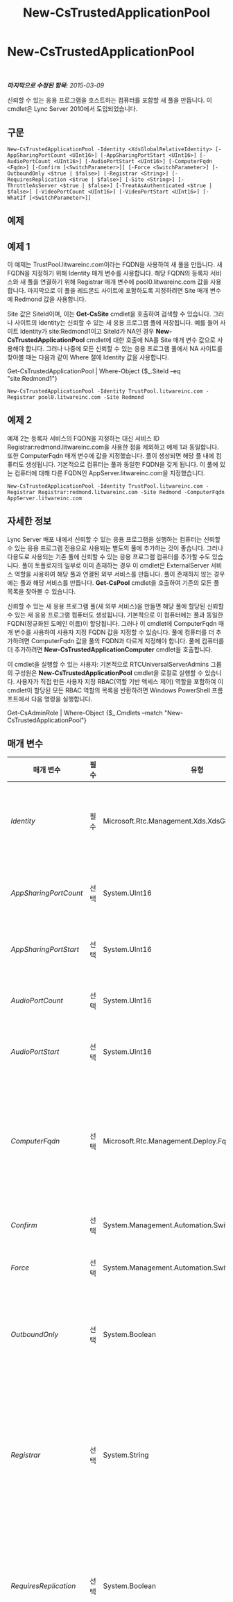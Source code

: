 ﻿---
title: New-CsTrustedApplicationPool
TOCTitle: New-CsTrustedApplicationPool
ms:assetid: 30117225-d82b-494b-8bc2-da5d539bdd6b
ms:mtpsurl: https://technet.microsoft.com/ko-kr/library/Gg425804(v=OCS.15)
ms:contentKeyID: 49303201
ms.date: 08/10/2015
mtps_version: v=OCS.15
ms.translationtype: HT
---

# New-CsTrustedApplicationPool

 

_**마지막으로 수정된 항목:** 2015-03-09_

신뢰할 수 있는 응용 프로그램을 호스트하는 컴퓨터를 포함할 새 풀을 만듭니다. 이 cmdlet은 Lync Server 2010에서 도입되었습니다.

## 구문

    New-CsTrustedApplicationPool -Identity <XdsGlobalRelativeIdentity> [-AppSharingPortCount <UInt16>] [-AppSharingPortStart <UInt16>] [-AudioPortCount <UInt16>] [-AudioPortStart <UInt16>] [-ComputerFqdn <Fqdn>] [-Confirm [<SwitchParameter>]] [-Force <SwitchParameter>] [-OutboundOnly <$true | $false>] [-Registrar <String>] [-RequiresReplication <$true | $false>] [-Site <String>] [-ThrottleAsServer <$true | $false>] [-TreatAsAuthenticated <$true | $false>] [-VideoPortCount <UInt16>] [-VideoPortStart <UInt16>] [-WhatIf [<SwitchParameter>]]

## 예제

## 예제 1

이 예제는 TrustPool.litwareinc.com이라는 FQDN을 사용하여 새 풀을 만듭니다. 새 FQDN을 지정하기 위해 Identity 매개 변수를 사용합니다. 해당 FQDN의 등록자 서비스와 새 풀을 연결하기 위해 Registrar 매개 변수에 pool0.litwareinc.com 값을 사용합니다. 마지막으로 이 풀을 레드몬드 사이트에 포함하도록 지정하려면 Site 매개 변수에 Redmond 값을 사용합니다.

Site 값은 SiteId이며, 이는 **Get-CsSite** cmdlet을 호출하여 검색할 수 있습니다. 그러나 사이트의 Identity는 신뢰할 수 있는 새 응용 프로그램 풀에 저장됩니다. 예를 들어 사이트 Identity가 site:Redmond1이고 SiteId가 NA인 경우 **New-CsTrustedApplicationPool** cmdlet에 대한 호출에 NA를 Site 매개 변수 값으로 사용해야 합니다. 그러나 나중에 모든 신뢰할 수 있는 응용 프로그램 풀에서 NA 사이트를 찾아볼 때는 다음과 같이 Where 절에 Identity 값을 사용합니다.

Get-CsTrustedApplicationPool | Where-Object {$\_.SiteId –eq "site:Redmond1"}

    New-CsTrustedApplicationPool -Identity TrustPool.litwareinc.com -Registrar pool0.litwareinc.com -Site Redmond

## 예제 2

예제 2는 등록자 서비스의 FQDN을 지정하는 대신 서비스 ID Registrar:redmond.litwareinc.com을 사용한 점을 제외하고 예제 1과 동일합니다. 또한 ComputerFqdn 매개 변수에 값을 지정했습니다. 풀이 생성되면 해당 풀 내에 컴퓨터도 생성됩니다. 기본적으로 컴퓨터는 풀과 동일한 FQDN을 갖게 됩니다. 이 풀에 있는 컴퓨터에 대해 다른 FQDN인 AppServer.litwareinc.com을 지정했습니다.

    New-CsTrustedApplicationPool -Identity TrustPool.litwareinc.com -Registrar Registrar:redmond.litwareinc.com -Site Redmond -ComputerFqdn AppServer.litwareinc.com

## 자세한 정보

Lync Server 배포 내에서 신뢰할 수 있는 응용 프로그램을 실행하는 컴퓨터는 신뢰할 수 있는 응용 프로그램 전용으로 사용되는 별도의 풀에 추가하는 것이 좋습니다. 그러나 다용도로 사용되는 기존 풀에 신뢰할 수 있는 응용 프로그램 컴퓨터를 추가할 수도 있습니다. 풀이 토폴로지의 일부로 이미 존재하는 경우 이 cmdlet은 ExternalServer 서비스 역할을 사용하여 해당 풀과 연결된 외부 서비스를 만듭니다. 풀이 존재하지 않는 경우에는 풀과 해당 서비스를 만듭니다. **Get-CsPool** cmdlet을 호출하여 기존의 모든 풀 목록을 찾아볼 수 있습니다.

신뢰할 수 있는 새 응용 프로그램 풀(새 외부 서비스)을 만들면 해당 풀에 할당된 신뢰할 수 있는 새 응용 프로그램 컴퓨터도 생성됩니다. 기본적으로 이 컴퓨터에는 풀과 동일한 FQDN(정규화된 도메인 이름)이 할당됩니다. 그러나 이 cmdlet에 ComputerFqdn 매개 변수를 사용하여 사용자 지정 FQDN 값을 지정할 수 있습니다. 풀에 컴퓨터를 더 추가하려면 ComputerFqdn 값을 풀의 FQDN과 다르게 지정해야 합니다. 풀에 컴퓨터를 더 추가하려면 **New-CsTrustedApplicationComputer** cmdlet을 호출합니다.

이 cmdlet을 실행할 수 있는 사용자: 기본적으로 RTCUniversalServerAdmins 그룹의 구성원은 **New-CsTrustedApplicationPool** cmdlet을 로컬로 실행할 수 있습니다. 사용자가 직접 만든 사용자 지정 RBAC(역할 기반 액세스 제어) 역할을 포함하여 이 cmdlet이 할당된 모든 RBAC 역할의 목록을 반환하려면 Windows PowerShell 프롬프트에서 다음 명령을 실행합니다.

Get-CsAdminRole | Where-Object {$\_.Cmdlets –match "New-CsTrustedApplicationPool"}

## 매개 변수


<table>
<colgroup>
<col style="width: 25%" />
<col style="width: 25%" />
<col style="width: 25%" />
<col style="width: 25%" />
</colgroup>
<thead>
<tr class="header">
<th>매개 변수</th>
<th>필수</th>
<th>유형</th>
<th>설명</th>
</tr>
</thead>
<tbody>
<tr class="odd">
<td><p><em>Identity</em></p></td>
<td><p>필수</p></td>
<td><p>Microsoft.Rtc.Management.Xds.XdsGlobalRelativeIdentity</p></td>
<td><p>새 풀의 FQDN입니다. 풀을 만들 때 Identity 값은 풀의 FQDN이지만 실제로 새 풀의 Identity로 저장되는 값은 자동으로 생성된 풀의 서비스 ID입니다. 여기에 입력한 ID는 PoolFqdn으로 저장됩니다.</p></td>
</tr>
<tr class="even">
<td><p><em>AppSharingPortCount</em></p></td>
<td><p>선택</p></td>
<td><p>System.UInt16</p></td>
<td><p>응용 프로그램 공유 연결의 포트 범위에서 사용할 수 있는 포트의 개수입니다.</p>
<p>기본값: 0</p></td>
</tr>
<tr class="odd">
<td><p><em>AppSharingPortStart</em></p></td>
<td><p>선택</p></td>
<td><p>System.UInt16</p></td>
<td><p>응용 프로그램 공유 연결에 사용할 수 있는 포트 범위에서 첫 번째 포트의 번호입니다.</p></td>
</tr>
<tr class="even">
<td><p><em>AudioPortCount</em></p></td>
<td><p>선택</p></td>
<td><p>System.UInt16</p></td>
<td><p>오디오 연결의 포트 범위에서 사용할 수 있는 포트의 개수입니다.</p>
<p>기본값: 0</p></td>
</tr>
<tr class="odd">
<td><p><em>AudioPortStart</em></p></td>
<td><p>선택</p></td>
<td><p>System.UInt16</p></td>
<td><p>오디오 연결에 사용할 수 있는 포트 범위에서 첫 번째 포트의 번호입니다.</p></td>
</tr>
<tr class="even">
<td><p><em>ComputerFqdn</em></p></td>
<td><p>선택</p></td>
<td><p>Microsoft.Rtc.Management.Deploy.Fqdn</p></td>
<td><p>신뢰할 수 있는 응용 프로그램 풀을 만들면 해당 풀에 속하는 신뢰할 수 있는 응용 프로그램 컴퓨터가 자동으로 생성됩니다. 기본적으로 이 컴퓨터는 풀과 동일한 FQDN을 수신하게 됩니다. 컴퓨터의 FQDN을 풀 FQDN과 다르게 지정하려면 이 매개 변수에 값을 입력합니다. 풀에 컴퓨터를 더 추가하려면 이 매개 변수의 값을 풀의 FQDN과 다르게 입력해야 합니다.</p></td>
</tr>
<tr class="odd">
<td><p><em>Confirm</em></p></td>
<td><p>선택</p></td>
<td><p>System.Management.Automation.SwitchParameter</p></td>
<td><p>명령을 실행하기 전에 확인 메시지를 표시합니다.</p></td>
</tr>
<tr class="even">
<td><p><em>Force</em></p></td>
<td><p>선택</p></td>
<td><p>System.Management.Automation.SwitchParameter</p></td>
<td><p>변경 작업을 수행하기 전에 표시되는 모든 확인 프롬프트를 표시하지 않습니다.</p></td>
</tr>
<tr class="odd">
<td><p><em>OutboundOnly</em></p></td>
<td><p>선택</p></td>
<td><p>System.Boolean</p></td>
<td><p>신뢰할 수 있는 응용 프로그램이 풀의 서버에 대해 연결을 시작할 수 있는지 지정합니다. 모든 연결을 응용 프로그램이 아닌 서버에서 시작하려면 이 값을 True로 설정합니다.</p>
<p>기본값: False</p></td>
</tr>
<tr class="even">
<td><p><em>Registrar</em></p></td>
<td><p>선택</p></td>
<td><p>System.String</p></td>
<td><p>풀 등록자 서비스의 서비스 ID 또는 FQDN입니다.</p>
<p>이 매개 변수는 선택 사항이지만 <strong>New-CsTrustedApplicationEndpoint</strong> cmdlet을 사용하여 신뢰할 수 있는 새 응용 프로그램 끝점을 만들고 등록자 종속성이 없는 풀에 끝점을 할당하려고 하면 오류가 수신되고 끝점이 생성되지 않습니다. 또한 등록자와 연결되지 않은 신뢰할 수 있는 응용 프로그램 풀은 제거할 수 없습니다.</p></td>
</tr>
<tr class="odd">
<td><p><em>RequiresReplication</em></p></td>
<td><p>선택</p></td>
<td><p>System.Boolean</p></td>
<td><p>이 풀에 복제가 필요한지 여부를 지정합니다. 복제가 필요하지 않은 경우 이 값을 False로 설정합니다. 일반적으로 Microsoft Outlook Web Access 및 수동으로 프로비전되는 응용 프로그램의 경우 이 매개 변수를 False로 설정합니다.</p>
<p>기본값: True</p></td>
</tr>
<tr class="even">
<td><p><em>Site</em></p></td>
<td><p>선택</p></td>
<td><p>System.String</p></td>
<td><p>이 풀이 있는 사이트의 사이트 ID입니다. 사이트의 SiteId 속성을 검색하려면 <strong>Get-CsSite</strong> cmdlet을 호출합니다. 사이트의 Identity가 아닌 SiteId 속성을 사용해야 합니다. 또한 SiteId 앞에 “site:” 문자열을 입력하지 말고 SiteId만 입력해야 합니다. 또한 <strong>Get-CsSite</strong> cmdlet을 통해 검색한 SiteId를 입력하더라도 신뢰할 수 있는 새 응용 프로그램 풀의 SiteId 속성에 사이트의 Identity가 포함됩니다. 예를 들어 사이트의 SiteId가 Main이고 사이트의 Identity가 site:Redmond1인 경우 <strong>New-CsTrustedApplicationPool</strong> cmdlet에 대한 호출에 -Site Main을 입력해야 하지만 이후의 <strong>Get-CsTrustedApplicationPool</strong> cmdlet 호출에서는 SiteId가 site:Redmond1로 표시됩니다.</p>
<p>Identity에 지정한 풀이 이미 존재하는 경우 Site를 지정할 필요가 없습니다. 풀이 존재하지 않는 경우 이 매개 변수가 필요합니다.</p></td>
</tr>
<tr class="odd">
<td><p><em>ThrottleAsServer</em></p></td>
<td><p>선택</p></td>
<td><p>System.Boolean</p></td>
<td><p>풀의 서버와 신뢰할 수 있는 응용 프로그램 간의 연결을 클라이언트로 제한하려면 이 매개 변수를 false로 설정합니다. 이렇게 하면 연결을 서버로 제한하는 기본값 True보다 연결에 더 많은 제한이 적용됩니다. 연결을 제한하면 한 번에 발생할 수 있는 트랜잭션 수에 대해 제한이 적용됩니다.</p>
<p>기본값: True</p></td>
</tr>
<tr class="even">
<td><p><em>TreatAsAuthenticated</em></p></td>
<td><p>선택</p></td>
<td><p>System.Boolean</p></td>
<td><p>풀의 서버에 연결하는 신뢰할 수 있는 응용 프로그램에 인증을 요구할지 여부를 지정합니다. 신뢰할 수 있는 응용 프로그램에 인증을 요구하려면 이 매개 변수를 False로 설정합니다. 기본값 True는 신뢰할 수 있는 응용 프로그램이 이미 인증되었다는 가정하에 연결을 허용합니다.</p>
<p>기본값: True</p></td>
</tr>
<tr class="odd">
<td><p><em>VideoPortCount</em></p></td>
<td><p>선택</p></td>
<td><p>System.UInt16</p></td>
<td><p>비디오 연결의 포트 범위에서 사용할 수 있는 포트의 개수입니다.</p>
<p>기본값: 0</p></td>
</tr>
<tr class="even">
<td><p><em>VideoPortStart</em></p></td>
<td><p>선택</p></td>
<td><p>System.UInt16</p></td>
<td><p>비디오 연결에 사용할 수 있는 포트 범위에서 첫 번째 포트의 번호입니다.</p></td>
</tr>
<tr class="odd">
<td><p><em>WhatIf</em></p></td>
<td><p>선택</p></td>
<td><p>System.Management.Automation.SwitchParameter</p></td>
<td><p>명령을 실제로 실행하지 않고도 명령이 실행될 경우 발생할 수 있는 현상을 설명합니다.</p></td>
</tr>
</tbody>
</table>


## 입력 형식

없음.

## 반환 형식

Microsoft.Rtc.Management.Xds.DisplayExternalServer 유형의 개체를 만듭니다.

## 참고 항목

#### 기타 리소스

[Remove-CsTrustedApplicationPool](remove-cstrustedapplicationpool.md)  
[Set-CsTrustedApplicationPool](set-cstrustedapplicationpool.md)  
[Get-CsTrustedApplicationPool](get-cstrustedapplicationpool.md)  
[New-CsTrustedApplicationComputer](new-cstrustedapplicationcomputer.md)  
[Get-CsSite](get-cssite.md)

